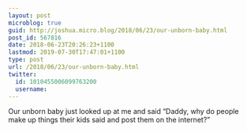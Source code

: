 ```yaml
---
layout: post
microblog: true
guid: http://joshua.micro.blog/2018/06/23/our-unborn-baby.html
post_id: 567816
date: 2018-06-23T20:26:23+1100
lastmod: 2019-07-30T17:47:01+1100
type: post
url: /2018/06/23/our-unborn-baby.html
twitter:
  id: 1010455006099763200
  username: 
---
```

Our unborn baby just looked up at me and said “Daddy, why do people make up things their kids said and post them on the internet?”
